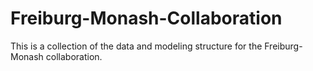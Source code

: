 # Freiburg-Monash-Collaboration
This is a collection of the data and modeling structure for the Freiburg-Monash collaboration.
